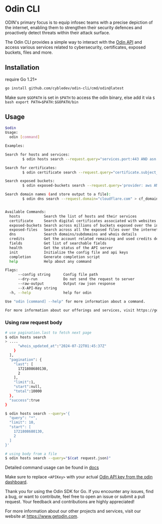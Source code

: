 # Odin CLI

ODIN's primary focus is to equip infosec teams with a precise depiction of the internet, enabling them to strengthen their security defences and proactively detect threats within their attack surface.

The Odin CLI provides a simple way to interact with the [Odin API](https://getodin.com/docs/api) and access various services related to cybersecurity, certificates, exposed buckets, files and more.

## Installation

require Go 1.21+

```bash
go install github.com/cybledev/odin-cli/cmd/odin@latest
```

Make sure `$GOPATH` is set in `$PATH` to access the odin binary, else add it via `$ bash export PATH=$PATH:$GOPATH/bin`

## Usage

```bash
$odin
Usage:
  odin [command]

Examples:

Search for hosts and services:
        $ odin hosts search --request.query="services.port:443 AND asn.number:AS13335" --X-API-Key=<API-Key>

Search for certificates:
        $ odin certificate search --request.query="certificate.subject_alt_name.dns_names:'cloudflare.com' AND certificate.validity.not_after:'2024-09-20T18:19:24'"

Search exposed buckets:
        $ odin exposed-buckets search --request.query='provider: aws AND file_cat_count.src: [10 TO *]' --request.sort_by="ins_at"  --request.sort_dir="desc"

Search domain names (and store output to a file):
        $ odin dns search --request.domain="cloudflare.com" > cf_domains.txt


Available Commands:
  hosts           Search the list of hosts and their services
  certificate     Search digital certificates associated with websites or online services
  exposed-buckets Search across millions of buckets exposed over the internet
  exposed-files   Search across all the exposed files over the internet
  dns             Search domains/subdomains and whois details
  credits         Get the account related remaining and used credits details
  fields          Get list of searchable fields
  health          Get the status of the API server
  init            Initialize the config file and api keys
  completion      Generate completion script
  help            Help about any command

Flags:
      --config string      Config file path
      --dry-run            Do not send the request to server
      --raw-output         Output raw json response
      --X-API-Key string
  -h, --help               help for odin

Use "odin [command] --help" for more information about a command.

For more information about our offerings and services, visit https://getodin.com
```

### Using raw request body

```bash
# use pagination.last to fetch next page
$ odin hosts search
> ....
      "whois_updated_at":"2024-07-22T01:45:37Z"
    }
  ],
  "pagination": {
    "last": [
      1721808680130,
      2
    ],
    "limit":1,
    "start":null,
    "total":10000
  },
  "success":true
}

$ odin hosts search --query='{
  "query": "*",
  "limit": 10,
  "start": [
    1721808680130,
    2
  ]
}'

# using body from a file
$ odin hosts search --query="$(cat request.json)"
```

Detailed command usage can be found in [docs](https://github.com/cybledev/odin-cli/src/main/docs/odin.md)

Make sure to replace `<APIKey>` with your actual [Odin API key from the odin dashboard](https://getodin.com/account/profile/api-keys).

Thank you for using the Odin SDK for Go. If you encounter any issues, find a bug, or want to contribute, feel free to open an issue or submit a pull request. Your feedback and contributions are highly appreciated!

For more information about our other projects and services, visit our website at <https://www.getodin.com>.
